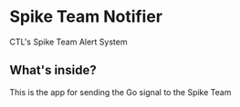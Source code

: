 Spike Team Notifier
===================

CTL's Spike Team Alert System

What's inside?
--------------

This is the app for sending the Go signal to the Spike Team
